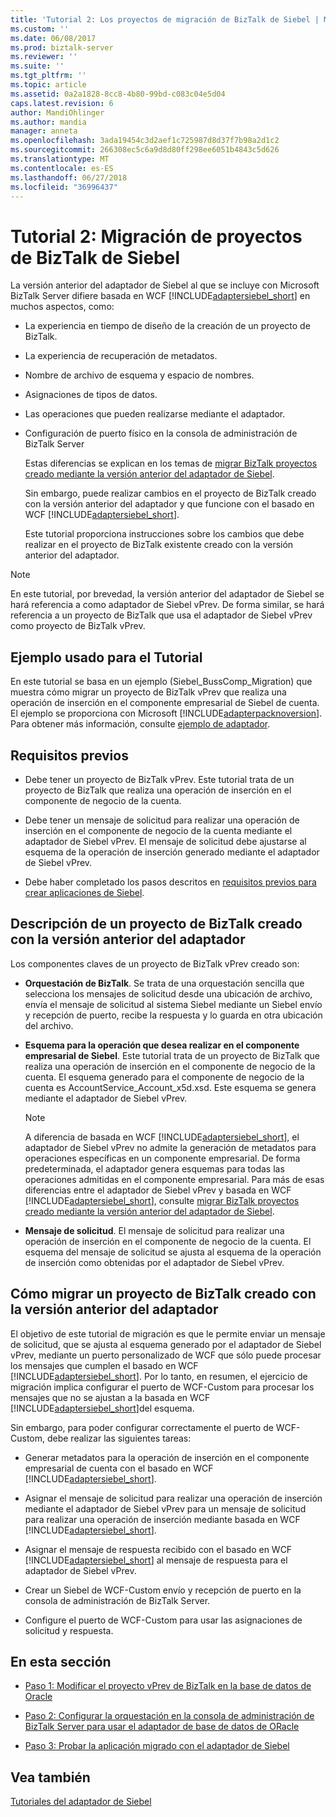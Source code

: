 ```yaml
---
title: 'Tutorial 2: Los proyectos de migración de BizTalk de Siebel | Microsoft Docs'
ms.custom: ''
ms.date: 06/08/2017
ms.prod: biztalk-server
ms.reviewer: ''
ms.suite: ''
ms.tgt_pltfrm: ''
ms.topic: article
ms.assetid: 0a2a1828-8cc8-4b80-99bd-c083c04e5d04
caps.latest.revision: 6
author: MandiOhlinger
ms.author: mandia
manager: anneta
ms.openlocfilehash: 3ada19454c3d2aef1c725987d8d37f7b98a2d1c2
ms.sourcegitcommit: 266308ec5c6a9d8d80ff298ee6051b4843c5d626
ms.translationtype: MT
ms.contentlocale: es-ES
ms.lasthandoff: 06/27/2018
ms.locfileid: "36996437"
---
```

# <a name="tutorial-2-migrating-biztalk-projects-in-siebel"></a>Tutorial 2: Migración de proyectos de BizTalk de Siebel
La versión anterior del adaptador de Siebel al que se incluye con Microsoft BizTalk Server difiere basada en WCF [!INCLUDE[adaptersiebel_short](../../includes/adaptersiebel-short-md.md)] en muchos aspectos, como:  
  
- La experiencia en tiempo de diseño de la creación de un proyecto de BizTalk.  
  
- La experiencia de recuperación de metadatos.  
  
- Nombre de archivo de esquema y espacio de nombres.  
  
- Asignaciones de tipos de datos.  
  
- Las operaciones que pueden realizarse mediante el adaptador.  
  
- Configuración de puerto físico en la consola de administración de BizTalk Server  
  
  Estas diferencias se explican en los temas de [migrar BizTalk proyectos creado mediante la versión anterior del adaptador de Siebel](http://msdn.microsoft.com/library/ae61d3df-c5ca-4891-86b1-9f0dd6d3a59e).  
  
  Sin embargo, puede realizar cambios en el proyecto de BizTalk creado con la versión anterior del adaptador y que funcione con el basado en WCF [!INCLUDE[adaptersiebel_short](../../includes/adaptersiebel-short-md.md)].  
  
  Este tutorial proporciona instrucciones sobre los cambios que debe realizar en el proyecto de BizTalk existente creado con la versión anterior del adaptador.  
  
> [!NOTE]
>  En este tutorial, por brevedad, la versión anterior del adaptador de Siebel se hará referencia a como adaptador de Siebel vPrev. De forma similar, se hará referencia a un proyecto de BizTalk que usa el adaptador de Siebel vPrev como proyecto de BizTalk vPrev.  
  
## <a name="sample-used-for-the-tutorial"></a>Ejemplo usado para el Tutorial  
 En este tutorial se basa en un ejemplo (Siebel_BussComp_Migration) que muestra cómo migrar un proyecto de BizTalk vPrev que realiza una operación de inserción en el componente empresarial de Siebel de cuenta. El ejemplo se proporciona con Microsoft [!INCLUDE[adapterpacknoversion](../../includes/adapterpacknoversion-md.md)]. Para obtener más información, consulte [ejemplo de adaptador](../../adapters-and-accelerators/accelerator-rosettanet/adapter-samples.md).  
  
## <a name="prerequisites"></a>Requisitos previos  
  
-   Debe tener un proyecto de BizTalk vPrev. Este tutorial trata de un proyecto de BizTalk que realiza una operación de inserción en el componente de negocio de la cuenta.  
  
-   Debe tener un mensaje de solicitud para realizar una operación de inserción en el componente de negocio de la cuenta mediante el adaptador de Siebel vPrev. El mensaje de solicitud debe ajustarse al esquema de la operación de inserción generado mediante el adaptador de Siebel vPrev.  
  
-   Debe haber completado los pasos descritos en [requisitos previos para crear aplicaciones de Siebel](../../adapters-and-accelerators/adapter-siebel/prerequisites-to-create-siebel-applications.md).  
  
## <a name="understanding-a-biztalk-project-created-using-the-previous-version-of-the-adapter"></a>Descripción de un proyecto de BizTalk creado con la versión anterior del adaptador  
 Los componentes claves de un proyecto de BizTalk vPrev creado son:  
  
- **Orquestación de BizTalk**. Se trata de una orquestación sencilla que selecciona los mensajes de solicitud desde una ubicación de archivo, envía el mensaje de solicitud al sistema Siebel mediante un Siebel envío y recepción de puerto, recibe la respuesta y lo guarda en otra ubicación del archivo.  
  
- **Esquema para la operación que desea realizar en el componente empresarial de Siebel**. Este tutorial trata de un proyecto de BizTalk que realiza una operación de inserción en el componente de negocio de la cuenta. El esquema generado para el componente de negocio de la cuenta es AccountService_Account_x5d.xsd. Este esquema se genera mediante el adaptador de Siebel vPrev.  
  
  > [!NOTE]
  >  A diferencia de basada en WCF [!INCLUDE[adaptersiebel_short](../../includes/adaptersiebel-short-md.md)], el adaptador de Siebel vPrev no admite la generación de metadatos para operaciones específicas en un componente empresarial. De forma predeterminada, el adaptador genera esquemas para todas las operaciones admitidas en el componente empresarial. Para más de esas diferencias entre el adaptador de Siebel vPrev y basada en WCF [!INCLUDE[adaptersiebel_short](../../includes/adaptersiebel-short-md.md)], consulte [migrar BizTalk proyectos creado mediante la versión anterior del adaptador de Siebel](http://msdn.microsoft.com/library/ae61d3df-c5ca-4891-86b1-9f0dd6d3a59e).  
  
- **Mensaje de solicitud**. El mensaje de solicitud para realizar una operación de inserción en el componente de negocio de la cuenta. El esquema del mensaje de solicitud se ajusta al esquema de la operación de inserción como obtenidas por el adaptador de Siebel vPrev.  
  
## <a name="how-to-migrate-a-biztalk-project-created-using-the-previous-version-of-the-adapter"></a>Cómo migrar un proyecto de BizTalk creado con la versión anterior del adaptador  
 El objetivo de este tutorial de migración es que le permite enviar un mensaje de solicitud, que se ajusta al esquema generado por el adaptador de Siebel vPrev, mediante un puerto personalizado de WCF que sólo puede procesar los mensajes que cumplen el basado en WCF [!INCLUDE[adaptersiebel_short](../../includes/adaptersiebel-short-md.md)]. Por lo tanto, en resumen, el ejercicio de migración implica configurar el puerto de WCF-Custom para procesar los mensajes que no se ajustan a la basada en WCF [!INCLUDE[adaptersiebel_short](../../includes/adaptersiebel-short-md.md)]del esquema.  
  
 Sin embargo, para poder configurar correctamente el puerto de WCF-Custom, debe realizar las siguientes tareas:  
  
- Generar metadatos para la operación de inserción en el componente empresarial de cuenta con el basado en WCF [!INCLUDE[adaptersiebel_short](../../includes/adaptersiebel-short-md.md)].  
  
- Asignar el mensaje de solicitud para realizar una operación de inserción mediante el adaptador de Siebel vPrev para un mensaje de solicitud para realizar una operación de inserción mediante basada en WCF [!INCLUDE[adaptersiebel_short](../../includes/adaptersiebel-short-md.md)].  
  
- Asignar el mensaje de respuesta recibido con el basado en WCF [!INCLUDE[adaptersiebel_short](../../includes/adaptersiebel-short-md.md)] al mensaje de respuesta para el adaptador de Siebel vPrev.  
  
- Crear un Siebel de WCF-Custom envío y recepción de puerto en la consola de administración de BizTalk Server.  
  
- Configure el puerto de WCF-Custom para usar las asignaciones de solicitud y respuesta.  
  
## <a name="in-this-section"></a>En esta sección  
  
-   [Paso 1: Modificar el proyecto vPrev de BizTalk en la base de datos de Oracle](../../adapters-and-accelerators/adapter-oracle-database/step-1-modify-the-vprev-biztalk-project-in-oracle-database.md)  
  
-   [Paso 2: Configurar la orquestación en la consola de administración de BizTalk Server para usar el adaptador de base de datos de ORacle](../../adapters-and-accelerators/adapter-oracle-database/step-2-configure-an-orchestration-to-use-the-oracle-db-adapter-in-biztalk.md)  
  
-   [Paso 3: Probar la aplicación migrado con el adaptador de Siebel](../../adapters-and-accelerators/adapter-siebel/step-3-test-the-migrated-application-with-the-siebel-adapter.md)  
  
## <a name="see-also"></a>Vea también  
 [Tutoriales del adaptador de Siebel](../../adapters-and-accelerators/adapter-siebel/siebel-adapter-tutorials.md)